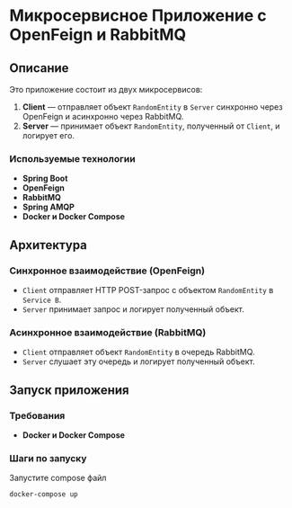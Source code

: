 # Микросервисное Приложение с OpenFeign и RabbitMQ

## Описание

Это приложение состоит из двух микросервисов:

1. **Client** — отправляет объект `RandomEntity` в `Server` синхронно через OpenFeign и асинхронно через RabbitMQ.
2. **Server** — принимает объект `RandomEntity`, полученный от `Client`, и логирует его.

### Используемые технологии

- **Spring Boot**
- **OpenFeign**
- **RabbitMQ**
- **Spring AMQP**
- **Docker и Docker Compose**

## Архитектура

### Синхронное взаимодействие (OpenFeign)
- `Client` отправляет HTTP POST-запрос с объектом `RandomEntity` в `Service B`.
- `Server` принимает запрос и логирует полученный объект.

### Асинхронное взаимодействие (RabbitMQ)
- `Client` отправляет объект `RandomEntity` в очередь RabbitMQ.
- `Server` слушает эту очередь и логирует полученный объект.

## Запуск приложения
### Требования
- **Docker и Docker Compose**

### Шаги по запуску
Запустите compose файл
```bash
docker-compose up
```



